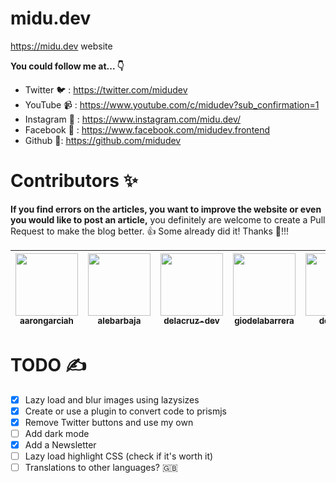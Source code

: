 # midu.dev

https://midu.dev website

**You could follow me at... 👇**

* Twitter 🐦 : https://twitter.com/midudev
* YouTube 📹 : https://www.youtube.com/c/midudev?sub_confirmation=1
* Instagram 📸 : https://www.instagram.com/midu.dev/
* Facebook 💬 : https://www.facebook.com/midudev.frontend
* Github 🐙: https://github.com/midudev

# Contributors ✨

**If you find errors on the articles, you want to improve the website or even you would like to post an article,** you definitely are welcome to create a Pull Request to make the blog better. 👍 Some already did it! Thanks 🙇‍!!!

[//]: contributors

| [<img src="https://avatars0.githubusercontent.com/u/7225802?v=4" width="100px;"/><br /><sub><b>aarongarciah</b></sub>](https://github.com/aarongarciah)<br />| [<img src="https://avatars1.githubusercontent.com/u/28918805?v=4" width="100px;"/><br /><sub><b>alebarbaja</b></sub>](https://github.com/alebarbaja)<br />| [<img src="https://avatars2.githubusercontent.com/u/5173869?v=4" width="100px;"/><br /><sub><b>delacruz-dev</b></sub>](https://github.com/delacruz-dev)<br />| [<img src="https://avatars0.githubusercontent.com/u/1263588?v=4" width="100px;"/><br /><sub><b>giodelabarrera</b></sub>](https://github.com/giodelabarrera)<br />| [<img src="https://avatars1.githubusercontent.com/u/4168389?v=4" width="100px;"/><br /><sub><b>desko27</b></sub>](https://github.com/desko27)<br />| [<img src="https://avatars3.githubusercontent.com/u/39853718?v=4" width="100px;"/><br /><sub><b>glebapps</b></sub>](https://github.com/glebapps)<br />| [<img src="https://avatars3.githubusercontent.com/u/10976645?v=4" width="100px;"/><br /><sub><b>arturovm2</b></sub>](https://github.com/arturovm2)<br /> |
| :-: | :-: | :-: | :-: | :-: | :-: | :-: |

[//]: contributors

# TODO ✍️
- [x] Lazy load and blur images using lazysizes
- [x] Create or use a plugin to convert code to prismjs
- [x] Remove Twitter buttons and use my own
- [ ] Add dark mode
- [x] Add a Newsletter
- [ ] Lazy load highlight CSS (check if it's worth it)
- [ ] Translations to other languages? 🇬🇧
